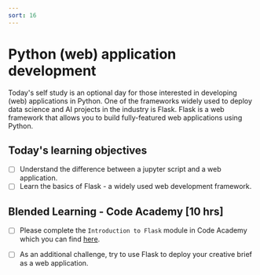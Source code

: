 ```yaml
---
sort: 16
---
```


# Python (web) application development

Today's self study is an optional day for those interested in developing (web) applications in Python. One of the frameworks widely used to deploy data science and AI projects in the industry is Flask. Flask is a web framework that allows you to build fully-featured web applications using Python.

## Today's learning objectives
- [ ] Understand the difference between a jupyter script and a web application.
- [ ] Learn the basics of Flask - a widely used web development framework.

## Blended Learning - Code Academy [10 hrs]

- [ ] Please complete the ```Introduction to Flask``` module in Code Academy which you can find [here](https://www.codecademy.com/learn/learn-flask/modules/introduction-to-flask).

- [ ] As an additional challenge, try to use Flask to deploy your creative brief as a web application.
